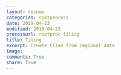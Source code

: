 ```yaml
---
layout: resume
categories: rootprocess
date: 2019-04-23
modified: 2019-04-23
processurl: rootproc-tiling
title: Tiling
excerpt: Create tiles from regional data
image: 
comments: True
share: True
---
```

